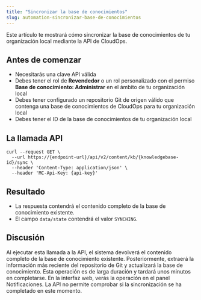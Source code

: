 ```yaml
---
title: "Sincronizar la base de conocimientos"
slug: automation-sincronizar-base-de-conocimientos
---
```



Este artículo te mostrará cómo sincronizar la base de conocimientos de tu organización local mediante la API de CloudOps.

## Antes de comenzar

- Necesitarás una clave API válida
- Debes tener el rol de **Revendedor** o un rol personalizado con el permiso **Base de conocimiento: Administrar** en el ámbito de tu organización local
- Debes tener configurado un repositorio Git de origen válido que contenga una base de conocimientos de CloudOps para tu organización local
- Debes tener el ID de la base de conocimientos de tu organización local

## La llamada API

```
curl --request GET \
  --url https://{endpoint-url}/api/v2/content/kb/{knowledgebase-id}/sync \
  --header 'Content-Type: application/json' \
  --header 'MC-Api-Key: {api-key}'
```

## Resultado

- La respuesta contendrá el contenido completo de la base de conocimiento existente.
- El campo `data/state` contendrá el valor `SYNCHING`.

## Discusión

Al ejecutar esta llamada a la API, el sistema devolverá el contenido completo de la base de conocimiento existente. Posteriormente, extraerá la información más reciente del repositorio de Git y actualizará la base de conocimiento. Esta operación es de larga duración y tardará unos minutos en completarse. En la interfaz web, verás la operación en el panel Notificaciones. La API no permite comprobar si la sincronización se ha completado en este momento.